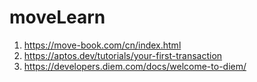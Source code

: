 # moveLearn
1. https://move-book.com/cn/index.html
2. https://aptos.dev/tutorials/your-first-transaction
3. https://developers.diem.com/docs/welcome-to-diem/